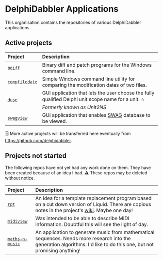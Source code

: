 # DelphiDabbler Applications

This organisation contains the repositories of various DelphiDabbler applications.

## Active projects

| Project | Description |
|:--------|:------------|
| [`bdiff`](https://github.com/ddabapps/bdiff) | Binary diff and patch programs for the Windows command line. |
| [`compfiledate`](https://github.com/ddabapps/compfiledate) | Simple Windows command line utility for comparing the modification dates of two files. |
| [`duse`](https://github.com/ddabapps/duse) | GUI application that lets the user choose the fully qualified Delphi unit scope name for a unit. ⭐ _Formerly known as Unit2NS_ |
| [`swagview`](https://github.com/ddabapps/swagview) | GUI application that enables [SWAG](https://github.com/delphidabbler/swag) database to be viewed. |

🗒️ More active projects will be transferred here eventually from <https://github.com/delphidabbler>.

## Projects not started

The following repos have not yet had any work done on them. They have been created because of an idea I had. ⚠️ These repos may be deleted without notice.

| Project | Description |
|:--------|:------------|
| [`rpt`](https://github.com/ddabapps/rpt) | An idea for a template replacement program based on a cut down version of Liquid. There are copious notes in the project's [wiki](https://github.com/ddabapps/rpt/wiki). Maybe one day! |
| [`midiview`](https://github.com/ddabapps/midiview) | Was intended to be able to describe MIDI information. Doubtful this will see the light of day. |
| [`maths-n-music`](https://github.com/ddabapps/maths-n-music) | An application to generate music from mathematical sequences. Needs more research into the generation algorithms. I'd like to do this one, but not promising anything! |
